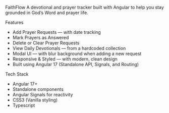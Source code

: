 FaithFlow
A devotional and prayer tracker built with Angular to help you stay grounded in God’s Word and prayer life.

Features

- Add Prayer Requests — with date tracking
- Mark Prayers as Answered
- Delete or Clear Prayer Requests
- View Daily Devotionals — from a hardcoded collection
- Modal UI — with blur background when adding a new request
- Responsive & Styled — with modern, clean design
- Built using Angular 17 (Standalone API, Signals, and Routing)

Tech Stack

- Angular 17+
- Standalone components
- Angular Signals for reactivity
- CSS3 (Vanilla styling)
- Typescript
